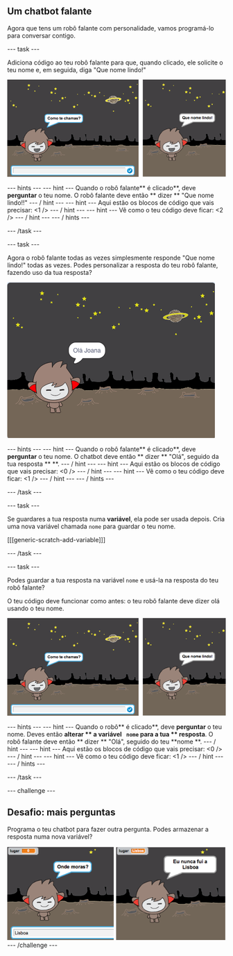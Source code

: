 ## Um chatbot falante

Agora que tens um robô falante com personalidade, vamos programá-lo para conversar contigo.

\--- task \---

Adiciona código ao teu robô falante para que, quando clicado, ele solicite o teu nome e, em seguida, diga "Que nome lindo!"

![Testing a ChatBot response](images/chatbot-ask-test.png)

\--- hints \--- \--- hint \--- Quando o robô falante** é clicado**, deve **perguntar** o teu nome. O robô falante deve então ** dizer ** "Que nome lindo!!" \--- / hint \--- \--- hint \--- Aqui estão os blocos de código que vais precisar: <1 /> \--- / hint \--- \--- hint \--- Vê como o teu código deve ficar: <2 /> \--- / hint \--- \--- / hints \---

\--- /task \---

\--- task \---

Agora o robô falante todas as vezes simplesmente responde "Que nome lindo!" todas as vezes. Podes personalizar a resposta do teu robô falante, fazendo uso da tua resposta?

![Testing a personalised reply](images/chatbot-answer-test.png)

\--- hints \--- \--- hint \--- Quando o robô falante** é clicado**, deve **perguntar** o teu nome. O chatbot deve então ** dizer ** "Olá", seguido da tua resposta ** **. \--- / hint \--- \--- hint \--- Aqui estão os blocos de código que vais precisar: <0 /> \--- / hint \--- \--- hint \--- Vê como o teu código deve ficar: <1 /> \--- / hint \--- \--- / hints \---

\--- /task \---

\--- task \---

Se guardares a tua resposta numa **variável**, ela pode ser usada depois. Cria uma nova variável chamada ` nome ` para guardar o teu nome.

[[[generic-scratch-add-variable]]]

\--- /task \---

\--- task \---

Podes guardar a tua resposta na variável `nome` e usá-la na resposta do teu robô falante?

O teu código deve funcionar como antes: o teu robô falante deve dizer olá usando o teu nome.

![Testing a 'name' variable](images/chatbot-ask-test.png)

\--- hints \--- \--- hint \--- Quando o robô** é clicado**, deve **perguntar** o teu nome. Deves então **alterar ** a variável ` nome` para a tua ** resposta**. O robô falante deve então ** dizer ** "Olá", seguido do teu **nome **. \--- / hint \--- \--- hint \--- Aqui estão os blocos de código que vais precisar: <0 /> \--- / hint \--- \--- hint \--- Vê como o teu código deve ficar: <1 /> \--- / hint \--- \--- / hints \---

\--- /task \---

\--- challenge \---

## Desafio: mais perguntas

Programa o teu chatbot para fazer outra pergunta. Podes armazenar a resposta numa nova variável?

![More questions](images/chatbot-question.png) \--- /challenge \---